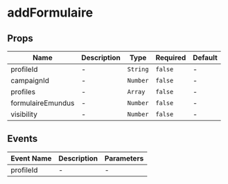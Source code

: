 # addFormulaire

## Props

<!-- @vuese:addFormulaire:props:start -->
|Name|Description|Type|Required|Default|
|---|---|---|---|---|
|profileId|-|`String`|`false`|-|
|campaignId|-|`Number`|`false`|-|
|profiles|-|`Array`|`false`|-|
|formulaireEmundus|-|`Number`|`false`|-|
|visibility|-|`Number`|`false`|-|

<!-- @vuese:addFormulaire:props:end -->


## Events

<!-- @vuese:addFormulaire:events:start -->
|Event Name|Description|Parameters|
|---|---|---|
|profileId|-|-|

<!-- @vuese:addFormulaire:events:end -->


